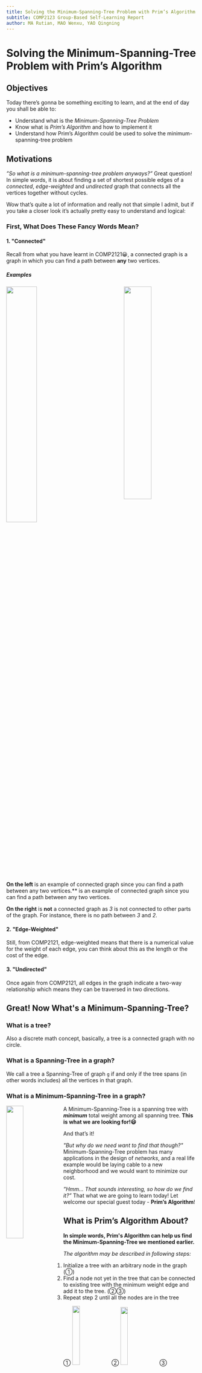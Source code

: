 ```yaml
---
title: Solving the Minimum-Spanning-Tree Problem with Prim’s Algorithm
subtitle: COMP2123 Group-Based Self-Learning Report
author: MA Rutian, MAO Wenxu, YAO Qingning
---
```


# Solving the Minimum-Spanning-Tree Problem with Prim’s Algorithm
## Objectives
Today there’s gonna be something exciting to learn, and at the end of day you shall be able to:

- Understand what is the *Minimum-Spanning-Tree Problem*
- Know what is *Prim’s Algorithm* and how to implement it
- Understand how Prim’s Algorithm could be used to solve the minimum-spanning-tree problem

## Motivations
*”So what is a minimum-spanning-tree problem anyways?”*
Great question! In simple words, it is about finding a set of shortest possible edges of a *connected*, *edge-weighted* and *undirected* graph that connects all the vertices together without cycles.

Wow that’s quite a lot of information and really not that simple I admit, but if you take a closer look it’s actually pretty easy to understand and logical:

### First, What Does These Fancy Words Mean?
#### 1. "Connected"
Recall from what you have learnt in COMP2121😀, a connected graph is a graph in which you can find a path between **any** two vertices.

##### Examples
<img src="https://vvvfo.github.io/COMP2123_report_resources/connected_graph.png" width="40%" style="float :center"> <img src="https://vvvfo.github.io/COMP2123_report_resources/not_connected_graph.png" width="38%" style="float :right">

**On the left** is an example of connected graph since you can find a path  between any two vertices.**  is an example of connected graph since you can find a path  between any two vertices.

**On the right** is **not** a connected graph as *3* is not connected to other parts of the graph. For instance, there is no path between *3* and *2*.

#### 2. "Edge-Weighted"
Still, from COMP2121, edge-weighted means that there is a numerical value for the weight of each edge, you can think about this as the length or the cost of the edge.

#### 3. "Undirected"
Once again from COMP2121, all edges in the graph indicate a two-way relationship which means they can be traversed in two directions.

## Great! Now What's a Minimum-Spanning-Tree?
### What is a tree?
Also a discrete math concept, basically, a tree is a connected graph with no circle.

### What is a Spanning-Tree in a graph?
We call a tree a Spanning-Tree of graph `g` if and only if the tree spans (in other words includes) all the vertices in that graph.

### What is a Minimum-Spanning-Tree in a graph?
<img src="https://vvvfo.github.io/COMP2123_report_resources/mst_1.png" width="30%" style="float :left">

A Minimum-Spanning-Tree is a spanning tree with ***minimum*** total weight among all spanning tree. **This is what we are looking for!😃**

And that’s it!

*"But why do we need want to find that though?"*
Minimum-Spanning-Tree problem has many applications in the design of *networks*, and a real life example would be laying cable to a new neighborhood and we would want to minimize our cost.

*”Hmm… That sounds interesting, so how do we find it?”*
That what we are going to learn today! Let welcome our special guest today - **Prim’s Algorithm**!

## What is Prim’s Algorithm About?

 **In simple words, Prim's Algorithm can help us find the Minimum-Spanning-Tree we mentioned earlier.**

*The algorithm may be described in following steps:*

1. Initialize a tree with an arbitrary node in the graph (①)
2. Find a node not yet in the tree that can be connected to existing tree with the minimum weight edge and add it to the tree. (②③)
3. Repeat step 2 until all the nodes are in the tree

① <img src="https://vvvfo.github.io/COMP2123_report_resources/d1.png" width="20%"> ② <img src="https://vvvfo.github.io/COMP2123_report_resources/d2.png" width="19.8%"> ③ <img src="https://vvvfo.github.io/COMP2123_report_resources/d3.png" width="20%" > ④ <img src="https://vvvfo.github.io/COMP2123_report_resources/d4.png" width="19.4%">

⑤ <img src="https://vvvfo.github.io/COMP2123_report_resources/d5.png" width="20%"> ⑥ <img src="https://vvvfo.github.io/COMP2123_report_resources/d6.png" width="19.8%" > ⑦ <img src="https://vvvfo.github.io/COMP2123_report_resources/d7.png" width="19.9%" > ⑧<img src="https://vvvfo.github.io/COMP2123_report_resources/d8.png" width="19.9%" >


### Your Trusty Data Structure - Graph
How can we do this in C++? First we need to have  a data structure for modeling a *graph*. As this is not the main focus of today’s self learning, we have provided a `Graph.h` file which contains a basic implementation of the a Graph data structure! *It uses `template` in implementation for the purpose of a more generic usage, which could make some function calling a little bit different from things you already know.*

In today's session, we will be using `double` vertices, which means each vertex contains a `double` value, and this is for not letting you confuse vertex value with its storage index (which is type `int`) in later stage. We have provided you with a handy `Graph.h` to help you on your journey. You do not need to know the actual implementation details (if you are curious enough you can have a look), all you need to know about is these functions below:

#### `Graph<double>(false)`

Construct a **undirected graph object** with vertices of type `double`.

#### `double getVertex(int index)`

Return the **vertex** corresponds to a index.

#### `int getIndex(double vertex)`

Return the **index** corresponds to a vertex.

#### `int getNumOfVertex()`

Return the **number** of vertices.

#### `void addVertex(double vertex)`

Add a **vertex** to the graph.

#### `void addEdge(double v1, double v2, int w)`

Add an **edge** connecting `v1` to `v2` with weight `w`.

#### `int getEdge(double v1, double v2)`

Return the **weight** of edge connecting `v1` to `v2`.

#### `vector<double> getAllAdjacentVertex(double vertex)`

Return a vector of all the vertices adjacent to a vertex.

#### `bool contain(vertex)`

Return whether a graph contains a vertex.

### You are good to go!🙂

And now you are equipped with our weapon and shield, we can finally go on our conquest to find our *Minimum-Spanning-Tree*!

## Let’s Do It!🤗
- First, you need to open the existing file `Prim.cpp`.

```		
gedit Prim.cpp
```

Or whatever text editor that you are comfortable with😜.

### Let's implement this algorithm!🤗
- First, let's see the skeleton of our algorithm

```
Graph<double> prim(Graph<double> g, int root){
	//All your code in this implementation find their way here😊
}
```

The return type should be a graph with double as vertices, same as the original graph.

Two arguments here are: 1. the graph we want to find our Minimum-Spanning Tree in and, 2. the arbitrary root that we would want to begin with.

- Now, let's create an empty graph `minimum_spanning_tree` for storing what we have added.

```
Graph<double> minimum_spanning_tree(false);
```

**Note:** the `false` here is for creating an undirected graph (you can refer to the Graph.h provided for implementation details)


#### Three Important Arrays / Vectors for Your Quality of Life
- **First**: We need an array (with size of number of vertices) to store each index's **cheapest connection** (the connection that uses lowest weighted edge possible) to the existing tree.
	- *The `i-th` entry in this array stores the lowest cost vertex `i` can be connected to the existing tree.*
	- Think 😆 What value should they be initialized to when all of them are not in the tree?🤔
	- Yes, they should be initialized to the largest `int` possible to indicate we have not been there yet.
	- Now, let's include them to our code.

```cpp
int* cost_of_cheapest_connection_to = new int[g.getNumOfVertex()];

for (int i = 0; i < g.getNumOfVertex(); ++i){
    cost_of_cheapest_connection_to[i] = 0x7fffffff;
}

```

- **Second**: We also need an array to record which vertex this cheapest connection connect to keep track of edges we want to add to the tree.
	- The `i-th` entry of this array will store an `int`, indicating the **index of the vertex** of `i-th` vertex's cheapest connection target.
	- Think about it 😆 How could we denote that we have not explored a vertex in terms of index?🤔
	- Correct! Let's use `-1` (or basically any negative integer) to represent it.
	- Now let's implement this.

```C++
int* source_of_cheapest_connection_to = new int[g.getNumOfVertex()];

for (int i = 0; i < g.getNumOfVertex(); ++i){
	source_of_cheapest_connection_to[i] = NOT_CONNECTED;
}
```

- **Third:** we need yet another array to record whether this node is already in our tree (we don't want to add the same vertex over and over again right?)
	- A vector of `bool` can do the job right?
	- And what should their initial value be when no node is in the tree? 🙈
	- The answer is - `false`!
	- Cool, let's do that

```
vector<bool> visited;
visited.resize(g.getNumOfVertex(), false);
```
Or an simple array would do the job (remember to initialize it though).

**Keep these three arrays in mind cause they are the keys to this problem!😉**

## Let the Iteration Begin!
Now, we could start the iteration to build up our tree!

- A while loop would be a good choice in this case 😀.

```
while(minimum_spanning_tree.getNumOfVertex() != g.getNumOfVertex()){
 	//All the code in the iteration go to here
}
```

Can you tell why the condition we set termination condition as `minimum_spanning_tree.getNumOfVertex() != g.getNumOfVertex()`? 🤔😜

Yeah, I know you can recall that the iteration should not stop until all nodes are added😊

Now, we what we need to do in the iteration can be divided into 3 steps 😃

#### Step 1 in Iteration: Finding Nearest Unvisited Vertex
We could use two `int` variables to record the cheapest cost and the corresponding index respectively.😀

Now we can add the following code to iterate through the array `cost_of_cheapest_connection_to` to find the cheapest connection.😆

```
int cheapest_vertex_index = -1;
int cheapest_vertex_cost = 0x7fffffff;
for (int i = 0; i < g.getNumOfVertex(); ++i) {
	//a comparison and resulting action need to be added
}
```

In side the for loop, what comparison we need to make?🤔

Recall that we need to find the cheapest yet unvisited vertex, so that's the two criteria in the comparison.💡

```
if (cost_of_cheapest_connection_to[i] <= cheapest_vertex_cost && visited[i] ==  false) {
	cheapest_vertex_cost = cost_of_cheapest_connection_to[i];
	cheapest_vertex_index = i;
}
```

After finding that vertex, Guess what comes next?😜

Bingo!

####  Step 2: Add the Vertex to Our Tree and Set it To be Visited
Now it is time to scroll back to where functions in `Graph.h` is introduced cause we need to use it now. Take your time~ I will be waiting here🤗

Simple, isn't it? Ready for the code?😀

```
minimum_spanning_tree.addVertex(g.getVertex(cheapest_vertex_index));
if (root != cheapest_vertex_index) {
	minimum_spanning_tree.addEdge(g.getVertex(cheapest_vertex_index),g.getVertex(source_of_cheapest_connection_to[cheapest_vertex_index]), cheapest_vertex_cost);
}
```

**Note: we have to perform a checking before adding an edge because the first node we add to the tree does not have anything to connect to.**

Then, just set the corresponding entry in the visited vector to be `true` (to represent we have visited this vertex already).

``` 		
visited[cheapest_vertex_index] = true;
```

***Hang in there! You are almost there!💪🏽***

#### Step 3: Update `cost_of_cheapest_connection_to` and `source_of_cheapest_connection_to` after a New Vertex is Added to the Tree
This step is a little bit more complicated, but I believe we can make it together🙂

In this step, basically what we need to do is to update two arrays. Recall that: `cost_of_cheapest_connection_to` stores the cheapest cost to connect to the tree and `source_of_cheapest_connection_to` stores the corresponding vertex to connect to.

Then, after we add a vertex to the tree, some of these values might change as the newly added vertex could provide a **cheaper** connection (or make it possible for some vertex to connection).

How do we update these values you might ask? Great question! Let's find out together!😀

As vertices that could be affected are those **connected to the newly added vertex**, we can examine them one by one and update if necessary.

##### Let's Give It a Try!
**First**, we can get all the adjacent vertices using method from Graph.h

```
vector<double> all_adjacencies = g.getAllAdjacentVertex(g.getVertex(cheapest_vertex_index));
```

This gives a vector of all vertices adjacent to the newly added one.

**Second**, let's iterate through these vertices to see if update is necessary.

```
for (vector<double>::iterator it = all_adjacencies.begin(); it != all_adjacencies.end(); it++) {

	//code for checking and updating need to be added

}
```

 - ① Remember we should only check unvisited vertices

```
if (visited[g.getIndex(*it)] == false && g.getIndex(*it) != cheapest_vertex_index) {
	//code in following step should be added here
}
```

 - ② If the vertex satisfies condition above, we can move on to check if it **does** have a cheaper connection and update the two arrays if it's really the case.

Get the weight of edge connecting this vertex and the newly added one.

```
int cost = g.getEdge(g.getVertex(cheapest_vertex_index), *it);
```

If `cost` is less than its original cheapest cost, update two corresponding values in the arrays.

```
if (cost <= cost_of_cheapest_connection_to[g.getIndex(*it)]) {
	cost_of_cheapest_connection_to[g.getIndex(*it)] = cost;
	source_of_cheapest_connection_to[g.getIndex(*it)] = cheapest_vertex_index;
}
```

Well, so many things happen in this step! I know right? Don't worry, let's check if you got everything correct. Here are what the code in **Step 3** should look like🙂

```
vector<double> all_adjacencies = g.getAllAdjacentVertex(g.getVertex(cheapest_vertex_index));
for (vector<double>::iterator it = all_adjacencies.begin(); it != all_adjacencies.end(); it++) {
	if (visited[g.getIndex(*it)] == false && g.getIndex(*it) != cheapest_vertex_index)
	{
		int cost = g.getEdge(g.getVertex(cheapest_vertex_index), *it);
		if (cost <= cost_of_cheapest_connection_to[g.getIndex(*it)])
		{
			cost_of_cheapest_connection_to[g.getIndex(*it)] = cost;
			source_of_cheapest_connection_to[g.getIndex(*it)] = cheapest_vertex_index;
		}
	}
}
```

##### Congratulations ! That's Everything About The While Loop
We can return `minimum_spanning_tree` after the while loop and the implementation is done!

Buuuuuut, 😌 one more thing to consider… How could we determine the first node to be added to be `root` as we promised in the declaration? This is a tricky question🤔

Think about the how we choose the vertex to add in the first step in while loop. Do you find something?😊

💡Cool, the answer is to set value corresponds to `root` in `cost_of_cheapest_connection_to` to be `0`. Then in the first iteration of while loop, it will be recognized as the cheapest connection and be added to the tree!

What you need to do is simply to add

```
cost_of_cheapest_connection_to[root] = 0;
```

**Before** the while loop.

##### Great! Congratulations! You Have Finished Implementing the Algorithm!
Can't wait to try if it works? We have provided the main method for you to test your code!☺️
Now you should be able to use it if everything goes smoothly 🙂

We have prepared some test cases for you!

1.case0

<img src="https://vvvfo.github.io/COMP2123_report_resources/t0.png" width="40%">

😊You can run this test case by type in:

```
make run_case0
```
The process of your algorithm should look like this if correct🙂

① <img src="https://vvvfo.github.io/COMP2123_report_resources/t0_0.png" width="40%" style="float :center"> ② <img src="https://vvvfo.github.io/COMP2123_report_resources/t0_1.png" width="40%" style="float :center">

③ <img src="https://vvvfo.github.io/COMP2123_report_resources/t0_2.png" width="40%" style="float :center"> ④ <img src="https://vvvfo.github.io/COMP2123_report_resources/t0_3.png" width="40%" style="float :center">

⑤ <img src="https://vvvfo.github.io/COMP2123_report_resources/t0_4.png" width="40%" style="float :center"> ⑥ <img src="https://vvvfo.github.io/COMP2123_report_resources/t0_5.png" width="45%" style="float :center">

2.case1

<img src="https://vvvfo.github.io/COMP2123_report_resources/t1.png" width="40%">

😊You can run this test case by type in:

```
make run_case1
```


① <img src="https://vvvfo.github.io/COMP2123_report_resources/t1_0.png" width="40%" style="float :center"> ② <img src="https://vvvfo.github.io/COMP2123_report_resources/t1_1.png" width="40%" style="float :center">

③ <img src="https://vvvfo.github.io/COMP2123_report_resources/t1_2.png" width="40%" style="float :center"> ④ <img src="https://vvvfo.github.io/COMP2123_report_resources/t1_3.png" width="40%" style="float :center">

⑤ <img src="https://vvvfo.github.io/COMP2123_report_resources/t1_4.png" width="40%" style="float :center"> ⑥ <img src="https://vvvfo.github.io/COMP2123_report_resources/t1_5.png" width="40%" style="float :center">

⑦ <img src="https://vvvfo.github.io/COMP2123_report_resources/t1_6.png" width="40%" style="float :center"> ⑧ <img src="https://vvvfo.github.io/COMP2123_report_resources/t1_7.png" width="38%" style="float :center">

The process of your algorithm **could** look like this if correct🙂

**Note:** Because this problem has more than one possible solution, the final result could be slightly different. Just make sure your total equals the one in picture.😊

We have also provide more test cases for you to play with, and the process is highly similar and after going through the above content, you should already have a good idea about what is going on there 😊.

3.case2

<img src="https://vvvfo.github.io/COMP2123_report_resources/t2.png" width="40%">

😊You can run this test case by type in:

```
make run_case2
```

4.case3

<img src="https://vvvfo.github.io/COMP2123_report_resources/t3.png" width="50%">

😊You can run this test case by type in:

```
make run_case2
```

5.case4

<img src="https://vvvfo.github.io/COMP2123_report_resources/t4.png" width="50%">

😊You can run this test case by type in:

```
make run_case4
```

6.case5

<img src="https://vvvfo.github.io/COMP2123_report_resources/t5.png" width="80%">

😊You can run this test case by type in:

```
make run_case5
```

7.case6

<img src="https://vvvfo.github.io/COMP2123_report_resources/t6.png" width="80%">

😊You can run this test case by type in:

```
make run_case6
```

8.case7

<img src="https://vvvfo.github.io/COMP2123_report_resources/t7.png" width="90%">

😊You can run this test case by type in:

```
make run_case7
```

9.case8

<img src="https://vvvfo.github.io/COMP2123_report_resources/t8.png" width="90%">

😊You can run this test case by type in:

```
make run_case8
```

10.case9

This one is a little different as we did not use integer vertex value in this case (remember we are using `double` vertices right?).

😊You can run this test case by type in:

```
make run_case9
```


## Final Remarks from the Team
This marks the end of our COMP2123 Self-Learning Report and thank you reading all the way through the end. Our team devoted great effort into this to make it as excellent as possible, and our effort are largely invisible. For instance, we implemented a universal `Graph.h` that could be used for any type of vertex using templates, and our own sorting function (“QuickSort.h”) to support the data structure (as we are not allowed to use `<algorithm>`). Initially we implemented the `Graph.h` using adjacency list however due to restriction on the usage of `<map>` (and `<list>` … and `<pair>`) we finally redid it using adjacency matrix (and thus using `<vector>` only).

Our teammates all learned a lot in the process of making this, and our whole project is version controlled using GitHub, here is link to the repo [https://github.com/GarfieldMa/COMP2123_Selflearning_Report](https://github.com/GarfieldMa/COMP2123_Selflearning_Report) (which will become public after 23:59 Dec 7, 2016) and this report is written in markdown and thank to our excellent Markdown editor iA Writer. Thank you again for reading!

MA Rutian, MAO Wenxu and YAO Qingning